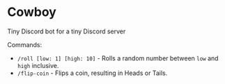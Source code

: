 # Cowboy
Tiny Discord bot for a tiny Discord server

Commands:
 - `/roll [low: 1] [high: 10]` - Rolls a random number between `low` and `high` inclusive.
 - `/flip-coin` - Flips a coin, resulting in Heads or Tails.
